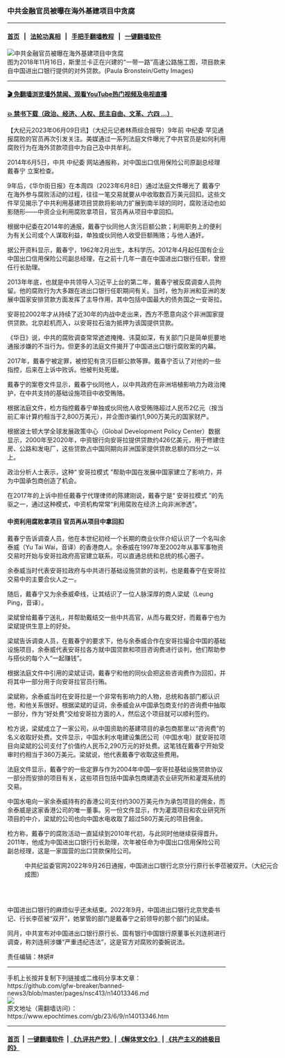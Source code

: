 ### 中共金融官员被曝在海外基建项目中贪腐
------------------------

#### [首页](https://github.com/gfw-breaker/banned-news3/blob/master/README.md) &nbsp;&nbsp;|&nbsp;&nbsp; [法轮功真相](https://github.com/begood0513/basic/blob/master/README.md)  &nbsp;&nbsp;|&nbsp;&nbsp; [手把手翻墙教程](https://github.com/gfw-breaker/guides/wiki)  &nbsp;&nbsp;|&nbsp;&nbsp; [一键翻墙软件](https://github.com/gfw-breaker/nogfw/blob/master/README.md)  



<div><img alt="中共金融官员被曝在海外基建项目中贪腐" class="attachment-djy_600_400 size-djy_600_400 wp-post-image" src="https://i.epochtimes.com/assets/uploads/2023/06/id14013365-GettyImages-1064392574-600x400.jpg"/>
<div class="caption">
 图为2018年11月16日，斯里兰卡正在兴建的“一带一路”高速公路施工图，项目款来自中国进出口银行提供的对外贷款。(Paula Bronstein/Getty Images)
</div></div><hr/>

#### [ 🎬  免翻墙浏览墙外禁闻、观看YouTube热门视频及电视直播](https://github.com/gfw-breaker/HelloWorld)

#### [ 💥  禁书下载（政治、经济、人权、民主自由、文革、六四 ...）](https://github.com/gfw-breaker/books/blob/master/README.md)

<div><p>
 【大纪元2023年06月09日讯】（大纪元记者林燕综合报导）9年前
 <ok href="https://www.epochtimes.com/gb/tag/%E4%B8%AD%E7%BA%AA%E5%A7%94.html">
  中纪委
 </ok>
 罕见通报腐败的官员再次引发关注。美媒通过一系列法庭文件曝光了中共官员是如何利用腐败行为在海外贷款项目中为自己及中共牟利。
</p>
<p>
 2014年6月5日，中共
 <ok href="https://www.epochtimes.com/gb/tag/%E4%B8%AD%E7%BA%AA%E5%A7%94.html">
  中纪委
 </ok>
 网站通报称，对中国出口信用保险公司原副总经理
 <ok href="https://www.epochtimes.com/gb/tag/%E6%88%B4%E6%98%A5%E5%AE%81.html">
  戴春宁
 </ok>
 立案检查。
</p>
<p>
 9年后，《华尔街日报》在本周四（2023年6月8日）通过法庭文件曝光了
 <ok href="https://www.epochtimes.com/gb/tag/%E6%88%B4%E6%98%A5%E5%AE%81.html">
  戴春宁
 </ok>
 在海外参与腐败活动的过程，往往一笔交易就要从中收取数百万美元回扣。这些文件罕见揭示了中共利用基建项目贷款将影响力扩展到南半球的同时，腐败活动也如影随形——中资企业利用腐败拿项目，官员再从项目中拿回扣。
</p>
<p>
 根据中纪委在2014年的通报，戴春宁伙同他人贪污巨额公款；利用职务上的便利为有关公司或个人谋取利益，单独或伙同他人收受巨额贿赂；与他人通奸。
</p>
<p>
 据公开资料显示，戴春宁，1962年2月出生，本科学历。2012年4月起任国有企业中国出口信用保险公司副总经理，在之前十几年一直在中国进出口银行任职，曾担任行长助理。
</p>
<p>
 2013年年底，也就是中共领导人习近平上台的第二年，戴春宁被反腐调查人员拘留。他的腐败行为大多跟在进出口银行任职期间有关。当时，他为非洲和亚洲的发展中国家安排贷款方面发挥了主导作用，其中包括中国最大的债务国之一安哥拉。
</p>
<p>
 安哥拉2002年才从持续了近30年的内战中走出来，西方不愿意向这个非洲国家提供贷款。北京趁机而入，以安哥拉石油为抵押为该国提供贷款。
</p>
<p>
 《华日》说，中共的腐败调查常常遮遮掩掩、讳莫如深，有关部门只是简单扼要地通报涉嫌的不当行为。但更多的法庭文件揭开了中国进出口银行腐败案的内幕。
</p>
<p>
 2017年，戴春宁被定罪，被控犯有贪污巨额公款等罪。戴春宁否认了对他的一些指控，后来在上诉中败诉。他被判处死缓。
</p>
<p>
 戴春宁的案卷文件显示，戴春宁伙同他人，以中共政府在非洲培植影响力为政治掩护，在中共支持的基础设施项目中收受贿赂。
</p>
<p>
 根据法庭文件，检方指控戴春宁单独或伙同他人收受贿赂超过人民币2亿元（按当前汇率计算约相当于2,800万美元），并企图诈骗约1,900万美元的国家财产。
</p>
<p>
 根据波士顿大学全球发展政策中心（Global Development Policy Center）数据显示，2000年至2020年，中资银行向安哥拉提供贷款约426亿美元，用于修建住房、公路和发电厂，这些贷款占中国同期向非洲国家提供贷款总额的四分之一以上。
</p>
<p>
 政治分析人士表示，这种“
 <ok href="https://www.epochtimes.com/gb/tag/%E5%AE%89%E5%93%A5%E6%8B%89%E6%A8%A1%E5%BC%8F.html">
  安哥拉模式
 </ok>
 ”帮助中国在发展中国家建立了影响力，并为中国承包商创造了机会。
</p>
<p>
 在2017年的上诉中担任戴春宁代理律师的陈建刚说，戴春宁是“
 <ok href="https://www.epochtimes.com/gb/tag/%E5%AE%89%E5%93%A5%E6%8B%89%E6%A8%A1%E5%BC%8F.html">
  安哥拉模式
 </ok>
 ”的先驱之一，通过这种模式，中资机构常常“利用腐败在经济上向非洲渗透”。
</p>
<h4>
 中资利用腐败拿项目 官员再从项目中拿回扣
</h4>
<p>
 戴春宁告诉调查人员，他在本世纪初经一个长期的商业伙伴介绍认识了一个名叫余泰威（Yu Tai Wai，音译）的香港商人。余泰威在1997年至2002年从事军事物资交易时开始与安哥拉政府高官建立联系，可以直通总统和总统的核心圈子。
</p>
<p>
 余泰威当时代表安哥拉政府与中共进行基础设施贷款的谈判，也是戴春宁在安哥拉交易中的主要合伙人之一。
</p>
<p>
 随后，戴春宁又为余泰威牵线，让其结识了一位人脉深厚的商人梁斌（Leung Ping，音译）。
</p>
<p>
 梁斌曾给戴春宁送礼，并帮助戴结交一些中共高官，从而与戴交好，而戴春宁也为梁斌提供生意上的好处。
</p>
<p>
 梁斌告诉调查人员，在戴春宁的要求下，他与余泰威合作在安哥拉撮合中国的基础设施项目，余泰威代表安哥拉各方就中国贷款和项目咨询费进行谈判，他们帮助参与搭伙的每个人“一起赚钱”。
</p>
<p>
 根据法庭文件中引用的梁斌证词，戴春宁和他的同伙会把这些咨询费作为回扣，并将其中一部分用于向安哥拉官员行贿。
</p>
<p>
 梁斌称，余泰威当时在安哥拉是一个非常有影响力的人物，总统和各部门都认识他，和他关系很好。根据梁斌的证词，余泰威会从中国承包商支付的咨询费中抽取一部分，作为“好处费”交给安哥拉方面的人，然后这个项目就可以顺利签约。
</p>
<p>
 检方说，梁斌成立了一家公司，从中国资助的基建项目的承包商那里以“咨询费”的名义收取好处费。文件显示，中国水利水电建设集团公司（中国水电）就安哥拉项目向梁斌的公司支付了价值约人民币2,290万元的好处费。这笔钱在戴春宁开始受审时约相当于360万美元。梁斌说，他代表戴春宁收取这些费用。
</p>
<p>
 法庭文件显示，戴春宁的一些定罪与作为2004年中国—安哥拉基础设施贷款协议一部分而安排的项目有关，这些项目包括中国承包商建造农业研究所和灌溉系统的交易。
</p>
<p>
 中国水电向一家余泰威持有的香港公司支付约300万美元作为承包项目的佣金，而余泰威是这家香港公司的唯一董事。另一份文件显示，作为灌溉项目和农业研究所项目的中介，梁斌的公司也向中国水电收取了超过580万美元的项目佣金。
</p>
<p>
 检方称，戴春宁的腐败活动一直延续到2010年代初，与此同时他继续获得晋升。2011年，他成为中国进出口银行行长助理，次年被任命为中国出口信用保险公司副总经理，这是一家国营的出口贷款保险公司。
</p>
<figure aria-describedby="caption-attachment-13845176" class="wp-caption aligncenter" id="attachment_13845176" style="width: 598px">
 <ok href="https://i.epochtimes.com/assets/uploads/2022/10/id13845176-lipei@1200x1200.jpg" target="_blank">
  <img alt="" class="wp-image-13845176" src="https://i.epochtimes.com/assets/uploads/2022/10/id13845176-lipei@1200x1200-450x357.jpg"/>
 </ok>
 <br/><figcaption class="wp-caption-text" id="caption-attachment-13845176">
  中共纪监委官网2022年9月26日通报，中国进出口银行北京分行原行长李莅被双开。（大纪元合成图）
 </figcaption><br/>
</figure><br/>
<p>
 中国进出口银行的麻烦似乎还未结束。2022年9月，中国进出口银行北京党委书记、行长李莅被“双开”，她掌管的部门是戴春宁之前领导的那个部门的延续。
</p>
<p>
 同月，中共宣布对中国进出口银行原行长、国有银行中国银行原董事长刘连舸进行调查，称刘连舸涉嫌“严重违纪违法”，这是官方对腐败的委婉说法。
</p>
<p>
 责任编辑：林妍#
</p>
</div>
<hr/>
手机上长按并复制下列链接或二维码分享本文章：<br/>
https://github.com/gfw-breaker/banned-news3/blob/master/pages/nsc413/n14013346.md <br/>
<a href='https://github.com/gfw-breaker/banned-news3/blob/master/pages/nsc413/n14013346.md'><img src='https://github.com/gfw-breaker/banned-news3/blob/master/pages/nsc413/n14013346.md.png'/></a> <br/>
原文地址（需翻墙访问）：https://www.epochtimes.com/gb/23/6/9/n14013346.htm


------------------------
#### [首页](https://github.com/gfw-breaker/banned-news3/blob/master/README.md) &nbsp;|&nbsp; [一键翻墙软件](https://github.com/gfw-breaker/nogfw/blob/master/README.md) &nbsp;| [《九评共产党》](https://github.com/gfw-breaker/9ping.md/blob/master/README.md#九评之一评共产党是什么) | [《解体党文化》](https://github.com/gfw-breaker/jtdwh.md/blob/master/README.md) | [《共产主义的终极目的》](https://github.com/gfw-breaker/gczydzjmd.md/blob/master/README.md)


<img src='http://gfw-breaker.win/banned-news3/pages/nsc413/n14013346.md' width='0px' height='0px'/>